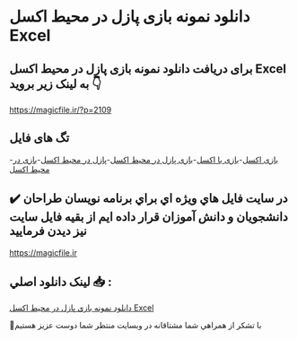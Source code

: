 # دانلود نمونه بازی پازل در محیط اکسل Excel 

## برای دریافت دانلود نمونه بازی پازل در محیط اکسل Excel  به لینک زیر بروید 👇

https://magicfile.ir/?p=2109

## تگ های فایل

-[بازی اکسل](https://magicfile.ir/product/%d9%86%d9%85%d9%88%d9%86%d9%87-%d8%a8%d8%a7%d8%b2%db%8c-%d9%be%d8%a7%d8%b2%d9%84-%d8%af%d8%b1-%d9%85%d8%ad%db%8c%d8%b7-%d8%a7%da%a9%d8%b3%d9%84-excel/)-[بازی با اکسل](https://magicfile.ir/product/%d9%86%d9%85%d9%88%d9%86%d9%87-%d8%a8%d8%a7%d8%b2%db%8c-%d9%be%d8%a7%d8%b2%d9%84-%d8%af%d8%b1-%d9%85%d8%ad%db%8c%d8%b7-%d8%a7%da%a9%d8%b3%d9%84-excel/)-[بازی پازل در محیط اکسل](https://magicfile.ir/product/%d9%86%d9%85%d9%88%d9%86%d9%87-%d8%a8%d8%a7%d8%b2%db%8c-%d9%be%d8%a7%d8%b2%d9%84-%d8%af%d8%b1-%d9%85%d8%ad%db%8c%d8%b7-%d8%a7%da%a9%d8%b3%d9%84-excel/)-[پازل در محیط اکسل](https://magicfile.ir/product/%d9%86%d9%85%d9%88%d9%86%d9%87-%d8%a8%d8%a7%d8%b2%db%8c-%d9%be%d8%a7%d8%b2%d9%84-%d8%af%d8%b1-%d9%85%d8%ad%db%8c%d8%b7-%d8%a7%da%a9%d8%b3%d9%84-excel/)-[بازی در محیط اکسل](https://magicfile.ir/product/%d9%86%d9%85%d9%88%d9%86%d9%87-%d8%a8%d8%a7%d8%b2%db%8c-%d9%be%d8%a7%d8%b2%d9%84-%d8%af%d8%b1-%d9%85%d8%ad%db%8c%d8%b7-%d8%a7%da%a9%d8%b3%d9%84-excel/)

## ✔️ در سايت فايل هاي ويژه اي براي برنامه نويسان طراحان دانشجويان و دانش آموزان قرار داده ايم از بقيه فايل سايت نيز ديدن فرماييد

https://magicfile.ir


## لينک دانلود اصلي 📥 :

[دانلود نمونه بازی پازل در محیط اکسل Excel ](https://magicfile.ir/product/%d9%86%d9%85%d9%88%d9%86%d9%87-%d8%a8%d8%a7%d8%b2%db%8c-%d9%be%d8%a7%d8%b2%d9%84-%d8%af%d8%b1-%d9%85%d8%ad%db%8c%d8%b7-%d8%a7%da%a9%d8%b3%d9%84-excel/) 


🙏با تشکر از همراهي شما مشتاقانه در وبسایت منتظر شما دوست عزیز هستیم

